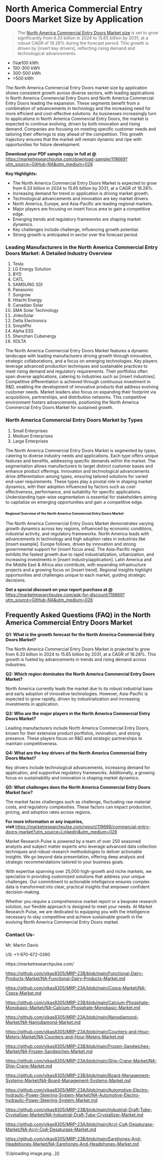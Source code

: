 <h1>North America Commercial Entry Doors Market&nbsp;Size by Application</h1><blockquote><p>The <a href="https://marketresearchpulse.com/download-sample/119669?utm_source=GitHub-NA&amp;utm_medium=026">North America Commercial Entry Doors Market size</a> is set to grow significantly from 6.33 billion in 2024 to 15.65 billion by 2031, at a robust CAGR of 16.28% during the forecast period. This growth is driven by [insert key drivers], reflecting rising demand and technological advancements.</p></blockquote><ul><li>ï¼œ100 kWh<li> 100-300 kWh<li> 300-500 kWh<li> >500 kWh</li></ul><p>The North America Commercial Entry Doors market size by application shows consistent growth across diverse sectors, with leading applications in North America Commercial Entry Doors and North America Commercial Entry Doors leading the expansion. These segments benefit from a combination of advancements in technology and the increasing need for more efficient and cost-effective solutions. As businesses increasingly turn to applications in North America Commercial Entry Doors, the market is expected to continue evolving, driven by both innovation and rising demand. Companies are focusing on meeting specific customer needs and tailoring their offerings to stay ahead of the competition. This growth trajectory ensures that the market will remain dynamic and ripe with opportunities for future development.</p><p><strong>Download your PDF sample copy in full at @ </strong><a href="https://marketresearchpulse.com/download-sample/119669?utm_source=GitHub-NA&amp;utm_medium=026">https://marketresearchpulse.com/download-sample/119669?utm_source=GitHub-NA&amp;utm_medium=026</a></p><p><strong>Key Highlights: </strong></p><ul><li>The North America Commercial Entry Doors Market is expected to grow from 6.33 billion in 2024 to 15.65 billion by 2031, at a CAGR of 16.28%.</li><li>Increasing demand for trend or application is driving market growth.</li><li>Technological advancements and innovation are key market drivers.</li><li>North America, Europe, and Asia-Pacific are leading regional markets.</li><li>Major players are focusing on insert focus area to gain a competitive edge.</li><li>Emerging trends and regulatory frameworks are shaping market dynamics.</li><li>Key challenges include challenge, influencing growth potential.</li><li>Strong growth is anticipated in sector over the forecast period.</li></ul><h3>Leading Manufacturers in the North America Commercial Entry Doors Market: A Detailed Industry Overview</h3><ol><li>Tesla</li><li>LG Energy Solution</li><li>BYD</li><li>CATL</li><li>SAMSUNG SDI</li><li>Panasonic</li><li>Sungrow</li><li>Hitachi Energy</li><li>Canadian Solar</li><li>SMA Solar Technology</li><li>JinkoSolar</li><li>Delta Electronics</li><li>SimpliPhi</li><li>Alpha ESS</li><li>Shenzhen Cubenergy</li><li>XOLTA</li></ol><div class="flex max-w-full flex-col flex-grow"><div class="min-h-8 text-message flex w-full flex-col items-end gap-2 whitespace-normal break-words [.text-message+&amp;]:mt-5" dir="auto" data-message-author-role="assistant" data-message-id="fd8432e4-4910-450d-b182-61b7bfb0a01f" data-message-model-slug="gpt-4o"><div class="flex w-full flex-col gap-1 empty:hidden first:pt-[3px]"><div class="markdown prose w-full break-words dark:prose-invert light"><p>The North America Commercial Entry Doors Market features a dynamic landscape with leading manufacturers driving growth through innovation, strategic collaborations, and a focus on emerging technologies. Key players leverage advanced production techniques and sustainable practices to meet rising demand and regulatory requirements. Their portfolios often span diverse applications, catering to industries such as [insert industries]. Competitive differentiation is achieved through continuous investment in R&amp;D, enabling the development of innovative products that address evolving customer needs. Market leaders also focus on expanding their footprint via acquisitions, partnerships, and distribution networks. This competitive environment fosters advancements, positioning the North America Commercial Entry Doors Market for sustained growth.</p></div></div></div></div><h3>North America Commercial Entry Doors Market by Types</h3><ol><li>Small Enterprises<li> Medium Enterprises<li> Large Enterprises</li></ol><div class="flex max-w-full flex-col flex-grow"><div class="min-h-8 text-message flex w-full flex-col items-end gap-2 whitespace-normal break-words [.text-message+&amp;]:mt-5" dir="auto" data-message-author-role="assistant" data-message-id="084470be-0bb7-4664-bddf-5156b4f41249" data-message-model-slug="gpt-4o-mini"><div class="flex w-full flex-col gap-1 empty:hidden first:pt-[3px]"><div class="markdown prose w-full break-words dark:prose-invert light"><p>The North America Commercial Entry Doors Market is segmented by types, catering to diverse industry needs and applications. Each type offers unique features and benefits, addressing specific demands within the market. The segmentation allows manufacturers to target distinct customer bases and enhance product offerings. Innovation and technological advancements drive differentiation among types, ensuring tailored solutions for varied end-user requirements. These types play a pivotal role in shaping market dynamics, with their adoption influenced by factors such as cost-effectiveness, performance, and suitability for specific applications. Understanding type-wise segmentation is essential for stakeholders aiming to capitalize on emerging opportunities and gain a competitive edge.</p></div></div></div></div><h3><span style="font-size: 11px;">Regional Overview of the North America Commercial Entry Doors Market</span></h3><div class="flex max-w-full flex-col flex-grow"><div class="min-h-8 text-message flex w-full flex-col items-end gap-2 whitespace-normal break-words [.text-message+&amp;]:mt-5" dir="auto" data-message-author-role="assistant" data-message-id="e9038762-ce64-4e30-91c9-9bd413514231" data-message-model-slug="gpt-4o-mini"><div class="flex w-full flex-col gap-1 empty:hidden first:pt-[3px]"><div class="markdown prose w-full break-words dark:prose-invert light"><p>The North America Commercial Entry Doors Market demonstrates varying growth dynamics across key regions, influenced by economic conditions, industrial activity, and regulatory frameworks. North America leads with advancements in technology and high adoption rates in industries like [insert example]. Europe follows, driven by innovation and strong governmental support for [insert focus area]. The Asia-Pacific region exhibits the fastest growth due to rapid industrialization, urbanization, and increasing investments in [insert industry/application]. Latin America and the Middle East &amp; Africa also contribute, with expanding infrastructure projects and a growing focus on [insert trend]. Regional insights highlight opportunities and challenges unique to each market, guiding strategic decisions.</p></div></div></div></div><p><strong>Get a special discount on your report purchase at @ </strong><a href="https://marketresearchpulse.com/ask-for-discount/119669?utm_source=GitHub-NA&amp;utm_medium=026">https://marketresearchpulse.com/ask-for-discount/119669?utm_source=GitHub-NA&amp;utm_medium=026</a></p><h2>Frequently Asked Questions (FAQ) in the North America Commercial Entry Doors Market</h2><p><strong>Q1: What is the growth forecast for the North America Commercial Entry Doors Market?</strong></p><p>The North America Commercial Entry Doors Market is projected to grow from 6.33 billion in 2024 to 15.65 billion by 2031, at a CAGR of 16.28%. This growth is fueled by advancements in trends and rising demand across industries.</p><p><strong>Q2: Which region dominates the North America Commercial Entry Doors Market?</strong></p><p>North America currently leads the market due to its robust industrial base and early adoption of innovative technologies. However, Asia-Pacific is expected to grow rapidly, driven by industrialization and increasing investments in application.</p><p><strong>Q3: Who are the major players in the North America Commercial Entry Doors Market?</strong></p><p>Leading manufacturers include North America Commercial Entry Doors, known for their extensive product portfolios, innovation, and strong presence. These players focus on R&amp;D and strategic partnerships to maintain competitiveness.</p><p><strong>Q4: What are the key drivers of the North America Commercial Entry Doors Market?</strong></p><p>Key drivers include technological advancements, increasing demand for application, and supportive regulatory frameworks. Additionally, a growing focus on sustainability and innovation is shaping market dynamics.</p><p><strong>Q5: What challenges does the North America Commercial Entry Doors Market face?</strong></p><p>The market faces challenges such as challenge, fluctuating raw material costs, and regulatory complexities. These factors can impact production, pricing, and adoption rates across regions.</p><p><strong>For more information or any inquiries, visit&nbsp;</strong><a href="https://marketresearchpulse.com/report/119669/commercial-entry-doors-market?utm_source=Linkedin&utm_medium=026">https://marketresearchpulse.com/report/119669/commercial-entry-doors-market?utm_source=Linkedin&utm_medium=026</a></p><p>Market Research Pulse is powered by a team of over 250 seasoned analysts and subject matter experts who leverage advanced data collection techniques and robust research methodologies to deliver actionable insights. We go beyond data presentation, offering deep analysis and strategic recommendations tailored to your business goals.</p><p>With expertise spanning over 25,000 high-growth and niche markets, we specialize in providing customized solutions that address your unique challenges. Our commitment to actionable intelligence ensures complex data is transformed into clear, practical insights that empower confident decision-making.</p><p>Whether you require a comprehensive market report or a bespoke research solution, our flexible approach is designed to meet your needs. At Market Research Pulse, we are dedicated to equipping you with the intelligence necessary to stay competitive and achieve sustainable growth in the evolving North America Commercial Entry Doors market.</p><h3><strong>Contact Us-</strong></h3><p>Mr. Martin Davis</p><p>US: +1-970-672-0390</p><p>https://marketresearchpulse.com/</p><p><a href="https://github.com/vikas8305/MRP-23B/blob/main/Functional-Dairy-Products-Market/NA-Functional-Dairy-Products-Market.md">https://github.com/vikas8305/MRP-23B/blob/main/Functional-Dairy-Products-Market/NA-Functional-Dairy-Products-Market.md</a></p><p><a href="https://github.com/vikas8305/MRP-23A/blob/main/Copra-Market/NA-Copra-Market.md">https://github.com/vikas8305/MRP-23A/blob/main/Copra-Market/NA-Copra-Market.md</a></p><p><a href="https://github.com/vikas8305/MRP-23B/blob/main/Calcium-Phosphate-Monobasic-Market/NA-Calcium-Phosphate-Monobasic-Market.md">https://github.com/vikas8305/MRP-23B/blob/main/Calcium-Phosphate-Monobasic-Market/NA-Calcium-Phosphate-Monobasic-Market.md</a></p><p><a href="https://github.com/vikas8305/MRP-23A/blob/main/Nanodiamond-Market/NA-Nanodiamond-Market.md">https://github.com/vikas8305/MRP-23A/blob/main/Nanodiamond-Market/NA-Nanodiamond-Market.md</a></p><p><a href="https://github.com/vikas8305/MRP-23A/blob/main/Counters-and-Hour-Meters-Market/NA-Counters-and-Hour-Meters-Market.md">https://github.com/vikas8305/MRP-23A/blob/main/Counters-and-Hour-Meters-Market/NA-Counters-and-Hour-Meters-Market.md</a></p><p><a href="https://github.com/vikas8305/MRP-23B/blob/main/Frozen-Sandwiches-Market/NA-Frozen-Sandwiches-Market.md">https://github.com/vikas8305/MRP-23B/blob/main/Frozen-Sandwiches-Market/NA-Frozen-Sandwiches-Market.md</a></p><p><a href="https://github.com/vikas8305/MRP-23A/blob/main/Ship-Crane-Market/NA-Ship-Crane-Market.md">https://github.com/vikas8305/MRP-23A/blob/main/Ship-Crane-Market/NA-Ship-Crane-Market.md</a></p><p><a href="https://github.com/vikas8305/MRP-23B/blob/main/Board-Management-Systems-Market/NA-Board-Management-Systems-Market.md">https://github.com/vikas8305/MRP-23B/blob/main/Board-Management-Systems-Market/NA-Board-Management-Systems-Market.md</a></p><p><a href="https://github.com/vikas8305/MRP-23A/blob/main/Automotive-Electro-hydraulic-Power-Steering-System-Market/NA-Automotive-Electro-hydraulic-Power-Steering-System-Market.md">https://github.com/vikas8305/MRP-23A/blob/main/Automotive-Electro-hydraulic-Power-Steering-System-Market/NA-Automotive-Electro-hydraulic-Power-Steering-System-Market.md</a></p><p><a href="https://github.com/vikas8305/MRP-23B/blob/main/Industrial-Draft-Tube-Crystallizer-Market/NA-Industrial-Draft-Tube-Crystallizer-Market.md">https://github.com/vikas8305/MRP-23B/blob/main/Industrial-Draft-Tube-Crystallizer-Market/NA-Industrial-Draft-Tube-Crystallizer-Market.md</a></p><p><a href="https://github.com/vikas8305/MRP-23A/blob/main/Acyl-CoA-Desaturase-Market/NA-Acyl-CoA-Desaturase-Market.md">https://github.com/vikas8305/MRP-23A/blob/main/Acyl-CoA-Desaturase-Market/NA-Acyl-CoA-Desaturase-Market.md</a></p><p><a href="https://github.com/vikas8305/MRP-23B/blob/main/Earphones-And-Headphones-Market/NA-Earphones-And-Headphones-Market.md">https://github.com/vikas8305/MRP-23B/blob/main/Earphones-And-Headphones-Market/NA-Earphones-And-Headphones-Market.md</a></p>
![Uploading image.png…]()
